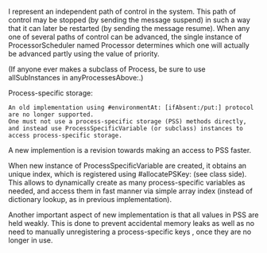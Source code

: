 I represent an independent path of control in the system. This path of control may be stopped (by sending the message suspend) in such a way that it can later be restarted (by sending the message resume). When any one of several paths of control can be advanced, the single instance of ProcessorScheduler named Processor determines which one will actually be advanced partly using the value of priority.

(If anyone ever makes a subclass of Process, be sure to use allSubInstances in anyProcessesAbove:.)


Process-specific storage: 

	An old implementation using #environmentAt: [ifAbsent:/put:] protocol are no longer supported.
	One must not use a process-specific storage (PSS) methods directly, and instead use ProcessSpecificVariable (or subclass) instances to access process-specific storage.
	
A new implemention is a revision towards making an access to PSS faster.

When new instance of ProcessSpecificVariable are created, it obtains an unique index, which is registered using #allocatePSKey: (see class side).
This allows to dynamically create as many process-specific variables as needed, and access them in fast manner via simple array index (instead of dictionary lookup,
as in previous implementation).

Another important aspect of new implementation is that all values in PSS are held weakly. This is done to prevent accidental memory leaks
as well as no need to manually unregistering a process-specific keys , once they are no longer in use.